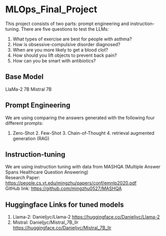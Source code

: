 # MLOps_Final_Project

This project consists of two parts: prompt engineering and instruction-tuning. There are five questions to test the LLMs:

1. What types of exercise are best for people with asthma?
2. How is obsessive-compulsive disorder diagnosed?
3. When are you more likely to get a blood clot?
4. How should you lift objects to prevent back pain?
5. How can you be smart with antibiotics?

## Base Model
LlaMa-2 7B
Mistral 7B

## Prompt Engineering
We are using comparing the answers generated with the following four different prompts:
1. Zero-Shot 2. Few-Shot 3. Chain-of-Thought 4. retrieval augmented generation (RAG)
   
## Instruction-tuning
We are using instruction tuning with data from MASHQA (Multiple Answer Spans Healthcare Question Answering) \
Research Paper: https://people.cs.vt.edu/mingzhu/papers/conf/emnlp2020.pdf \
GitHub link: https://github.com/mingzhu0527/MASHQA

## Huggingface Links for tuned models

1. Llama-2: Danieljyc/Llama-2
  https://huggingface.co/Danieljyc/Llama-2
2. Mistral: Danieljyc/Mistral_7B_llr
  https://huggingface.co/Danieljyc/Mistral_7B_llr
